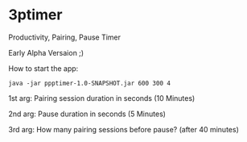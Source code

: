 # 3ptimer
Productivity, Pairing, Pause Timer

Early Alpha Versaion ;)

How to start the app:

```
java -jar ppptimer-1.0-SNAPSHOT.jar 600 300 4
```

1st arg: Pairing session duration in seconds (10 Minutes)

2nd arg: Pause duration in seconds (5 Minutes)

3rd arg: How many pairing sessions before pause? (after 40 minutes)
